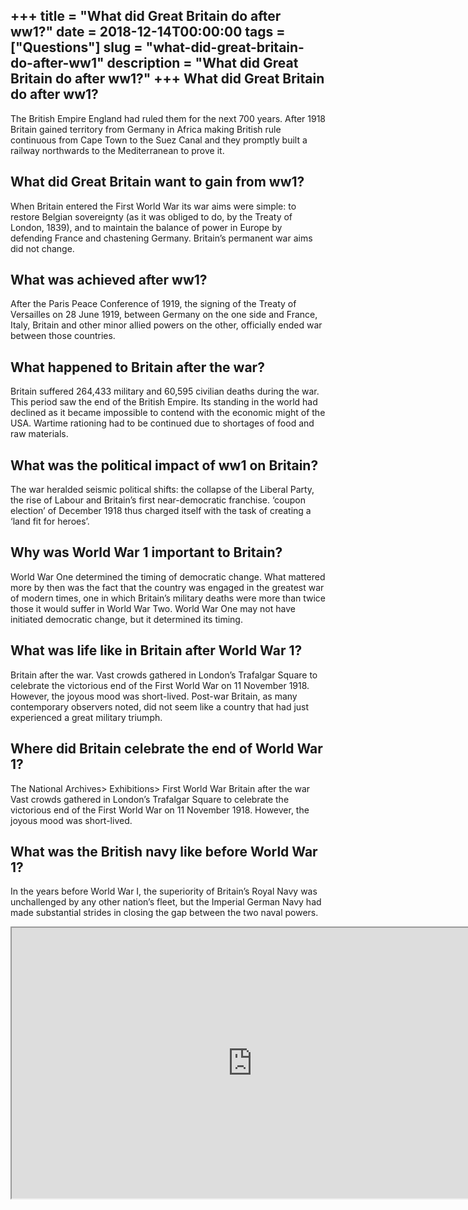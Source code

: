 +++
title = "What did Great Britain do after ww1?"
date = 2018-12-14T00:00:00
tags = ["Questions"]
slug = "what-did-great-britain-do-after-ww1"
description = "What did Great Britain do after ww1?"
+++
What did Great Britain do after ww1?
------------------------------------

The British Empire England had ruled them for the next 700 years. After 1918 Britain gained territory from Germany in Africa making British rule continuous from Cape Town to the Suez Canal and they promptly built a railway northwards to the Mediterranean to prove it.

What did Great Britain want to gain from ww1?
---------------------------------------------

When Britain entered the First World War its war aims were simple: to restore Belgian sovereignty (as it was obliged to do, by the Treaty of London, 1839), and to maintain the balance of power in Europe by defending France and chastening Germany. Britain’s permanent war aims did not change.

What was achieved after ww1?
----------------------------

After the Paris Peace Conference of 1919, the signing of the Treaty of Versailles on 28 June 1919, between Germany on the one side and France, Italy, Britain and other minor allied powers on the other, officially ended war between those countries.

What happened to Britain after the war?
---------------------------------------

Britain suffered 264,433 military and 60,595 civilian deaths during the war. This period saw the end of the British Empire. Its standing in the world had declined as it became impossible to contend with the economic might of the USA. Wartime rationing had to be continued due to shortages of food and raw materials.

What was the political impact of ww1 on Britain?
------------------------------------------------

The war heralded seismic political shifts: the collapse of the Liberal Party, the rise of Labour and Britain’s first near-democratic franchise. ‘coupon election’ of December 1918 thus charged itself with the task of creating a ‘land fit for heroes’.

Why was World War 1 important to Britain?
-----------------------------------------

World War One determined the timing of democratic change. What mattered more by then was the fact that the country was engaged in the greatest war of modern times, one in which Britain’s military deaths were more than twice those it would suffer in World War Two. World War One may not have initiated democratic change, but it determined its timing.

What was life like in Britain after World War 1?
------------------------------------------------

Britain after the war. Vast crowds gathered in London’s Trafalgar Square to celebrate the victorious end of the First World War on 11 November 1918. However, the joyous mood was short-lived. Post-war Britain, as many contemporary observers noted, did not seem like a country that had just experienced a great military triumph.

Where did Britain celebrate the end of World War 1?
---------------------------------------------------

The National Archives&gt; Exhibitions&gt; First World War Britain after the war Vast crowds gathered in London’s Trafalgar Square to celebrate the victorious end of the First World War on 11 November 1918. However, the joyous mood was short-lived.

What was the British navy like before World War 1?
--------------------------------------------------

In the years before World War I, the superiority of Britain’s Royal Navy was unchallenged by any other nation’s fleet, but the Imperial German Navy had made substantial strides in closing the gap between the two naval powers.

<iframe allow="accelerometer; autoplay; clipboard-write; encrypted-media; gyroscope; picture-in-picture" allowfullscreen="" class="__youtube_prefs__  epyt-is-override  no-lazyload" data-no-lazy="1" data-origheight="433" data-origwidth="770" data-skipgform_ajax_framebjll="" height="433" id="_ytid_80422" loading="lazy" src="https://www.youtube.com/embed/erBP6C-EQgM?enablejsapi=1&autoplay=0&cc_load_policy=0&cc_lang_pref=&iv_load_policy=1&loop=0&modestbranding=0&rel=1&fs=1&playsinline=0&autohide=2&theme=dark&color=red&controls=1&" title="YouTube player" width="770"></iframe>